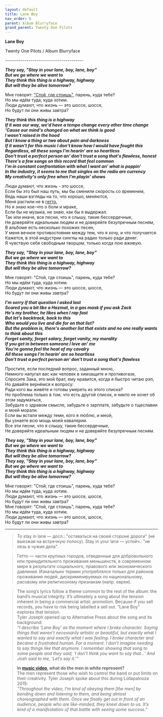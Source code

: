 ```yaml
---  
layout: default  
title: Lane Boy  
nav_order: 6  
parent: Album Blurryface  
grand_parent: Twenty One Pilots  
---  
```


**Lane Boy**
<p>
Twenty One Pilots / Album Blurryface
</p>  
----------------------------------------

**_They say, "Stay in your lane, boy, lane, boy"  
But we go where we want to  
They think this thing is a highway, highway  
But will they be alive tomorrow?_**  

Мне говорят: <a href="#part1">"Стой, где стоишь"</a>, парень, куда тебе?  
Но мы идём туда, куда хотим.  
Люди думают, что жизнь — это шоссе, шоссе,  
Но будут ли они живы завтра?  

**_They think this thing is a highway  
If it was our way, we'd have a tempo change every other time change  
'Cause our mind's changed on what we think is good  
I wasn't raised in the hood  
But I know a thing or two about pain and darkness  
If it wasn't for this music I don't know how I would have fought this  
Regardless, all these songs I'm hearin' are so heartless  
Don't trust a perfect person an' don't trust a song that's flawless, honest  
There's a few songs on this record that feel common  
I'm in constant confrontation with what I want an' what is poppin'  
In the industry, it seems to me that singles on the radio are currency  
My creativity's only free when I'm playin' shows_**  

Люди думают, что жизнь - это шоссе,  
Если бы это был наш путь, мы бы сменили скорость со временем,  
Ведь наши взгляды на то, что хорошо, меняются,  
Меня растили не в <a href="#part2">гетто</a>,  
Но я знаю кое-что о боли и мраке,  
Если бы не музыка, не знаю, как бы я выдержал.  
Так или иначе, все песни, что я слышу, такие бессердечные,  
Не доверяйте идеальным людям и не доверяйте безупречным песням,  
В альбоме есть несколько похожих песен,  
У меня вечное противостояние между тем, что я хочу, и что получается.  
Кажется, в этой индустрии синглы на радио только ради денег.  
Я чувствую себя свободным творцом, только когда пою вживую.  

**_They say, "Stay in your lane, boy, lane, boy"  
But we go where we want to  
They think this thing is a highway, highway  
But will they be alive tomorrow?_**  

Мне говорят: "Стой, где стоишь", парень, куда тебе?  
Но мы идём туда, куда хотим.  
Люди думают, что жизнь — это шоссе, шоссе,  
Но будут ли они живы завтра?  

**_I'm sorry if that question I asked last  
Scared you a bit like a Hazmat, in a gas mask if you ask Zack  
He's my brother, he likes when I rap fast  
But let's backtrack, back to this  
Who would you live and die for on that list?  
But the problem is, there's another list that exists and no one really wants to think about this  
Forget sanity, forget salary, forget vanity, my morality  
If you get in between someone I love an' me  
You're gonna feel the heat of my cavalry  
All these songs I'm hearin' are so heartless  
Don't trust a perfect person an' don't trust a song that's flawless_**  

Простите, если последний вопрос, заданный мною,  
Немного напугал вас как человек в химзащите и противогазе,  
Спросите Зака, это мой брат, ему нравится, когда я быстро читаю рэп,  
Но давайте вернёмся к вопросу:  
Ради кого вы живёте и готовы умереть из этого списка?  
Но проблема только в том, что есть другой список, и никто не хочет об этом задуматься,  
Забудьте о здравом смысле, забудьте о зарплате, забудьте о тщеславии и моей морали.  
Если вы встали между теми, кого я люблю, и мной,  
Вы узнаете всю мощь моей кавалерии.  
Все эти песни, что я слышу, такие бессердечные,  
Не доверяйте идеальным людям и не доверяйте безупречным песням.  

**_They say, "Stay in your lane, boy, lane, boy"  
But we go where we want to  
They think this thing is a highway, highway  
But will they be alive tomorrow?  
They say, "Stay in your lane, boy, lane, boy"  
But we go where we want to  
They think this thing is a highway, highway  
But will they be alive tomorrow?_**  

Мне говорят: "Стой, где стоишь", парень, куда тебе?  
Но мы идём туда, куда хотим.  
Люди думают, что жизнь — это шоссе, шоссе,  
Но будут ли они живы завтра?  
Мне говорят: "Стой, где стоишь", парень, куда тебе?  
Но мы идём туда, куда хотим.  
Люди думают, что жизнь — это шоссе, шоссе,  
Но будут ли они живы завтра?  

- - - 

> <article id="part1">To stay in lane — досл.: "оставаться на своей стороне дороги" (не выезжая на встречную полосу). Stay in your lane — устойч.: "не лезь в чужие дела".</article>

> <article id="part2">Ге́тто — части крупных городов, отведенные для добровольного или принудительного проживания меньшинств, в современном мире в результате социального, правового или экономического давления. Изначально термин употреблялся только для районов проживания людей, дискриминируемых по национальному, расовому или религиозному признакам (напр. евреи).</article>

> The song’s lyrics follow a theme common to the rest of the album: the band’s musical integrity. It’s ultimately a song about the tension inherent in being a commercial artist: promotion. Because if you sell records, you have to risk being labelled a sell out. “Lane Boy” explores that tension.  
Tyler Joseph opened up to Alternative Press about the song and its background:  
_“I describe ‘Lane Boy’ as the moment where I broke character. Saying things that weren’t necessarily artistic or beautiful, but exactly what I wanted to say and exactly what I was feeling. I broke character and became a frustrated human. For a moment. I don’t imagine needing to say things like that anymore. I remember showing that song to some people and they said, ‘I don’t think you want to say that…’ And Josh said to me, ‘Let’s say it.’”_

> **In [music video](https://www.youtube.com/watch?v=ywvRgGAd2XI), what do the men in white represent?**  
The men represent those who wish to control the band or put limits on their creativity. Tyler Joseph spoke about this during Lollapalooza 2015:  
_“Throughout the video, I’m kind of obeying them [the men] by bending down and listening to them, and being almost choreographed with them. Once we finally get out in front of an audience, people who are like-minded, they kneel down to us. It’s kind of a manifestation of that battle with seeing some success.”_
